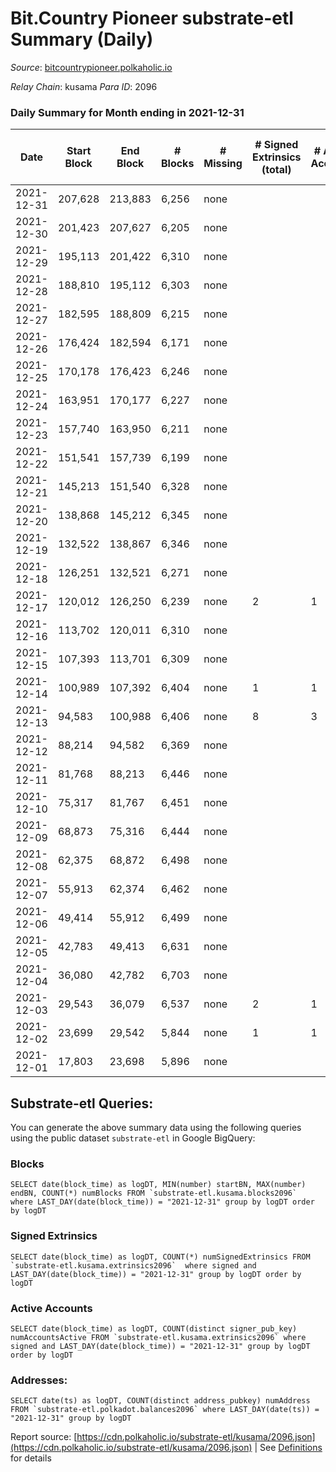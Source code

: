 # Bit.Country Pioneer substrate-etl Summary (Daily)

_Source_: [bitcountrypioneer.polkaholic.io](https://bitcountrypioneer.polkaholic.io)

*Relay Chain*: kusama
*Para ID*: 2096



### Daily Summary for Month ending in 2021-12-31


| Date | Start Block | End Block | # Blocks | # Missing | # Signed Extrinsics (total) | # Active Accounts | # Addresses with Balances | # Events | # Transfers | # XCM Transfers In | # XCM Transfers Out |
| ---- | ----------- | --------- | -------- | --------- | --------------------------- | ----------------- | ------------------------- | -------- | ----------- | ------------------ | ------------------- |
| 2021-12-31 | 207,628 | 213,883 | 6,256 | none  |  |  | 5 | 12,513 |   |   |   |
| 2021-12-30 | 201,423 | 207,627 | 6,205 | none  |  |  | 5 | 12,411 |   |   |   |
| 2021-12-29 | 195,113 | 201,422 | 6,310 | none  |  |  | 5 | 12,620 |   |   |   |
| 2021-12-28 | 188,810 | 195,112 | 6,303 | none  |  |  | 5 | 12,607 |   |   |   |
| 2021-12-27 | 182,595 | 188,809 | 6,215 | none  |  |  | 5 | 12,431 |   |   |   |
| 2021-12-26 | 176,424 | 182,594 | 6,171 | none  |  |  | 5 | 12,343 |   |   |   |
| 2021-12-25 | 170,178 | 176,423 | 6,246 | none  |  |  | 5 | 12,493 |   |   |   |
| 2021-12-24 | 163,951 | 170,177 | 6,227 | none  |  |  | 5 | 12,455 |   |   |   |
| 2021-12-23 | 157,740 | 163,950 | 6,211 | none  |  |  | 5 | 12,423 |   |   |   |
| 2021-12-22 | 151,541 | 157,739 | 6,199 | none  |  |  | 5 | 12,398 |   |   |   |
| 2021-12-21 | 145,213 | 151,540 | 6,328 | none  |  |  | 5 | 12,657 |   |   |   |
| 2021-12-20 | 138,868 | 145,212 | 6,345 | none  |  |  | 5 | 12,691 |   |   |   |
| 2021-12-19 | 132,522 | 138,867 | 6,346 | none  |  |  | 5 | 12,693 |   |   |   |
| 2021-12-18 | 126,251 | 132,521 | 6,271 | none  |  |  | 5 | 12,543 |   |   |   |
| 2021-12-17 | 120,012 | 126,250 | 6,239 | none  | 2 | 1 | 5 | 12,485 |   |   |   |
| 2021-12-16 | 113,702 | 120,011 | 6,310 | none  |  |  | 5 | 12,621 |   |   |   |
| 2021-12-15 | 107,393 | 113,701 | 6,309 | none  |  |  | 5 | 12,619 |   |   |   |
| 2021-12-14 | 100,989 | 107,392 | 6,404 | none  | 1 | 1 | 5 | 12,814 |   |   |   |
| 2021-12-13 | 94,583 | 100,988 | 6,406 | none  | 8 | 3 | 5 | 12,841 | 1  |   |   |
| 2021-12-12 | 88,214 | 94,582 | 6,369 | none  |  |  | 4 | 12,739 |   |   |   |
| 2021-12-11 | 81,768 | 88,213 | 6,446 | none  |  |  | 4 | 12,893 |   |   |   |
| 2021-12-10 | 75,317 | 81,767 | 6,451 | none  |  |  | 4 | 12,903 |   |   |   |
| 2021-12-09 | 68,873 | 75,316 | 6,444 | none  |  |  | 4 | 12,889 |   |   |   |
| 2021-12-08 | 62,375 | 68,872 | 6,498 | none  |  |  | 4 | 12,997 |   |   |   |
| 2021-12-07 | 55,913 | 62,374 | 6,462 | none  |  |  | 4 | 12,925 |   |   |   |
| 2021-12-06 | 49,414 | 55,912 | 6,499 | none  |  |  | 4 | 12,999 |   |   |   |
| 2021-12-05 | 42,783 | 49,413 | 6,631 | none  |  |  | 4 | 13,263 |   |   |   |
| 2021-12-04 | 36,080 | 42,782 | 6,703 | none  |  |  | 4 | 13,406 |   |   |   |
| 2021-12-03 | 29,543 | 36,079 | 6,537 | none  | 2 | 1 | 4 | 13,079 |   |   |   |
| 2021-12-02 | 23,699 | 29,542 | 5,844 | none  | 1 | 1 | 4 | 11,691 | 1  |   |   |
| 2021-12-01 | 17,803 | 23,698 | 5,896 | none  |  |  | 4 | 11,793 |   |   |   |

## Substrate-etl Queries:
You can generate the above summary data using the following queries using the public dataset `substrate-etl` in Google BigQuery:


### Blocks
```
SELECT date(block_time) as logDT, MIN(number) startBN, MAX(number) endBN, COUNT(*) numBlocks FROM `substrate-etl.kusama.blocks2096`  where LAST_DAY(date(block_time)) = "2021-12-31" group by logDT order by logDT
```


### Signed Extrinsics
```
SELECT date(block_time) as logDT, COUNT(*) numSignedExtrinsics FROM `substrate-etl.kusama.extrinsics2096`  where signed and LAST_DAY(date(block_time)) = "2021-12-31" group by logDT order by logDT
```


### Active Accounts
```
SELECT date(block_time) as logDT, COUNT(distinct signer_pub_key) numAccountsActive FROM `substrate-etl.kusama.extrinsics2096` where signed and LAST_DAY(date(block_time)) = "2021-12-31" group by logDT order by logDT
```


### Addresses:
```
SELECT date(ts) as logDT, COUNT(distinct address_pubkey) numAddress FROM `substrate-etl.polkadot.balances2096` where LAST_DAY(date(ts)) = "2021-12-31" group by logDT
```



Report source: [https://cdn.polkaholic.io/substrate-etl/kusama/2096.json](https://cdn.polkaholic.io/substrate-etl/kusama/2096.json) | See [Definitions](/DEFINITIONS.md) for details
